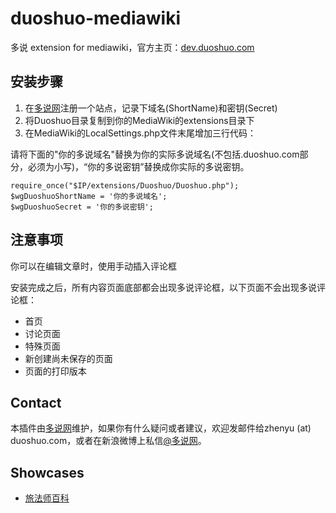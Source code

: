 duoshuo-mediawiki
=================

多说 extension for mediawiki，官方主页：[dev.duoshuo.com](http://dev.duoshuo.com/)

## 安装步骤
1. 在[多说网](http://duoshuo.com/)注册一个站点，记录下域名(ShortName)和密钥(Secret)
1. 将Duoshuo目录复制到你的MediaWiki的extensions目录下
1. 在MediaWiki的LocalSettings.php文件末尾增加三行代码：

请将下面的"你的多说域名"替换为你的实际多说域名(不包括.duoshuo.com部分，必须为小写)，“你的多说密钥”替换成你实际的多说密钥。

    require_once("$IP/extensions/Duoshuo/Duoshuo.php");
    $wgDuoshuoShortName = '你的多说域名';
    $wgDuoshuoSecret = '你的多说密钥';

## 注意事项
你可以在编辑文章时，使用<duoshuo></duoshuo>手动插入评论框

安装完成之后，所有内容页面底部都会出现多说评论框，以下页面不会出现多说评论框：
* 首页
* 讨论页面
* 特殊页面
* 新创建尚未保存的页面
* 页面的打印版本

## Contact
本插件由[多说网](http://duoshuo.com/)维护，如果你有什么疑问或者建议，欢迎发邮件给zhenyu (at) duoshuo.com，或者在新浪微博上私信[@多说网](http://weibo.com/duoshuo)。

## Showcases
* [旅法师百科](http://wiki.iplaymtg.com/)
